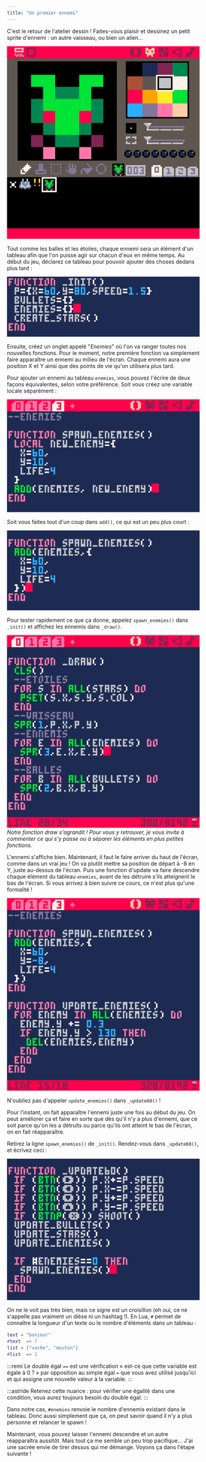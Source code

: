 ```yaml
---
title: "Un premier ennemi"
---
```


C'est le retour de l'atelier dessin ! Faites-vous plaisir et dessinez un petit sprite d'ennemi : un autre vaisseau, ou bien un alien...

![Sprite d'alien](./sprite-ennemi.png)

Tout comme les balles et les étoiles, chaque ennemi sera un élément d'un tableau afin que l'on puisse agir sur chacun d'eux en même temps. Au début du jeu, déclarez ce tableau pour pouvoir ajouter des choses dedans plus tard :

![Déclaration du tableau](./enemies.png)

Ensuite, créez un onglet appelé "*Enemies*" où l'on va ranger toutes nos nouvelles fonctions. Pour le moment, notre première fonction va simplement faire apparaître un ennemi au milieu de l'écran. Chaque ennemi aura une position X et Y ainsi que des points de vie qu'on utilisera plus tard.

Pour ajouter un ennemi au tableau `enemies`, vous pouvez l'écrire de deux façons équivalentes, selon votre préférence. Soit vous créez une variable locale séparément :

![](./spawn-enemies1.png)

Soit vous faites tout d'un coup dans `add()`, ce qui est un peu plus court :

![](./spawn-enemies2.png)

Pour tester rapidement ce que ça donne, appelez `spawn_enemies()` dans `_init()` et affichez les ennemis dans `_draw()`.

![](./draw-enemies.png)
*Notre fonction draw s'agrandit ! Pour vous y retrouver, je vous invite à commenter ce qui s'y passe ou à séparer les éléments en plus petites fonctions.*

L'ennemi s'affiche bien. Maintenant, il faut le faire arriver du haut de l'écran, comme dans un vrai jeu ! On va plutôt mettre sa position de départ à -8 en Y, juste au-dessus de l'écran. Puis une fonction d'update va faire descendre chaque élément du tableau `enemies`, avant de les détruire s'ils atteignent le bas de l'écran. Si vous arrivez à bien suivre ce cours, ce n'est plus qu'une formalité !

![](./update-enemies.png)

N'oubliez pas d'appeler `update_enemies()` dans `_update60()` !

Pour l'instant, on fait apparaître l'ennemi juste une fois au début du jeu. On peut améliorer ça et faire en sorte que dès qu'il n'y a plus d'ennemi, que ce soit parce qu'on les a détruits ou parce qu'ils ont atteint le bas de l'écran, on en fait réapparaître.

Retirez la ligne `spawn_enemies()` de `_init()`. Rendez-vous dans `_update60()`, et écrivez ceci :

![](./if-enemies-0.png)

On ne le voit pas très bien, mais ce signe est un croisillon (eh oui, ce ne s'appelle pas vraiment un dièse ni un hashtag !). En Lua, `#` permet de connaître la longueur d'un texte ou le nombre d'éléments dans un tableau :

```lua
text = "bonjour"
#text  => 7
list = {"vache", "mouton"}
#list  => 2
```

:::remi
Le double égal `==` est une vérification « est-ce que cette variable est égale à 0 ? » par opposition au simple égal `=` que vous avez utilisé jusqu'ici et qui assigne une nouvelle valeur à la variable.
:::

:::astride
Retenez cette nuance : pour vérifier une égalité dans une condition, vous aurez toujours besoin du double égal.
:::

Dans notre cas, `#enemies` renvoie le nombre d'ennemis existant dans le tableau. Donc aussi simplement que ça, on peut savoir quand il n'y a plus personne et relancer le spawn !

Maintenant, vous pouvez laisser l'ennemi descendre et un autre réapparaîtra aussitôt. Mais tout ça me semble un peu trop pacifique... J'ai une sacrée envie de tirer dessus qui me démange. Voyons ça dans l'étape suivante !
